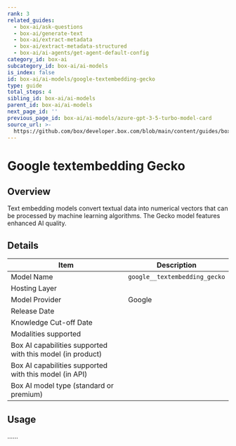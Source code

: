 ```yaml
---
rank: 3
related_guides:
  - box-ai/ask-questions
  - box-ai/generate-text
  - box-ai/extract-metadata
  - box-ai/extract-metadata-structured
  - box-ai/ai-agents/get-agent-default-config
category_id: box-ai
subcategory_id: box-ai/ai-models
is_index: false
id: box-ai/ai-models/google-textembedding-gecko
type: guide
total_steps: 4
sibling_id: box-ai/ai-models
parent_id: box-ai/ai-models
next_page_id: ''
previous_page_id: box-ai/ai-models/azure-gpt-3-5-turbo-model-card
source_url: >-
  https://github.com/box/developer.box.com/blob/main/content/guides/box-ai/ai-models/google-textembedding-gecko.md
---
```

# Google textembedding Gecko

## Overview

Text embedding models convert textual data into numerical vectors that can be processed by machine learning algorithms.
The Gecko model features enhanced AI quality.

## Details

| Item  | Description |
|-----------|----------|
|Model Name|`google__textembedding_gecko`|
|Hosting Layer||
|Model Provider|Google|
|Release Date||
|Knowledge Cut-off Date||
|Modalities supported||
|Box AI capabilities supported with this model (in product)||
|Box AI capabilities supported with this model (in API)||
|Box AI model type (standard or premium)||

## Usage

......
